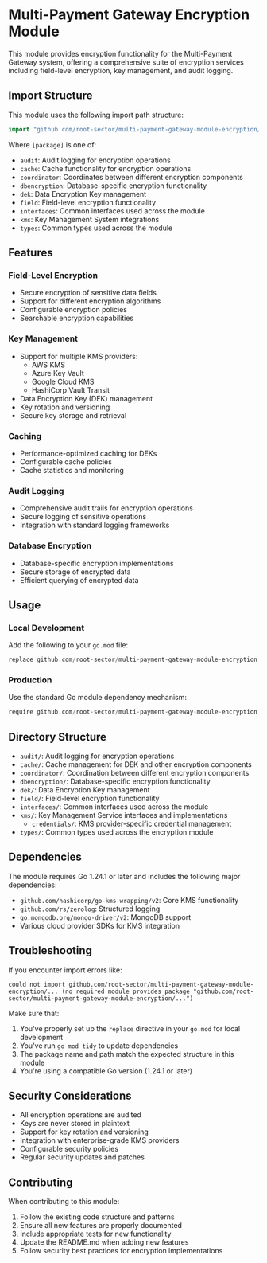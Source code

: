 # Multi-Payment Gateway Encryption Module

This module provides encryption functionality for the Multi-Payment Gateway system, offering a comprehensive suite of encryption services including field-level encryption, key management, and audit logging.

## Import Structure

This module uses the following import path structure:

```go
import "github.com/root-sector/multi-payment-gateway-module-encryption/[package]"
```

Where `[package]` is one of:

- `audit`: Audit logging for encryption operations
- `cache`: Cache functionality for encryption operations
- `coordinator`: Coordinates between different encryption components
- `dbencryption`: Database-specific encryption functionality
- `dek`: Data Encryption Key management
- `field`: Field-level encryption functionality
- `interfaces`: Common interfaces used across the module
- `kms`: Key Management System integrations
- `types`: Common types used across the module

## Features

### Field-Level Encryption

- Secure encryption of sensitive data fields
- Support for different encryption algorithms
- Configurable encryption policies
- Searchable encryption capabilities

### Key Management

- Support for multiple KMS providers:
  - AWS KMS
  - Azure Key Vault
  - Google Cloud KMS
  - HashiCorp Vault Transit
- Data Encryption Key (DEK) management
- Key rotation and versioning
- Secure key storage and retrieval

### Caching

- Performance-optimized caching for DEKs
- Configurable cache policies
- Cache statistics and monitoring

### Audit Logging

- Comprehensive audit trails for encryption operations
- Secure logging of sensitive operations
- Integration with standard logging frameworks

### Database Encryption

- Database-specific encryption implementations
- Secure storage of encrypted data
- Efficient querying of encrypted data

## Usage

### Local Development

Add the following to your `go.mod` file:

```go
replace github.com/root-sector/multi-payment-gateway-module-encryption => ../multi-payment-gateway-module-encryption
```

### Production

Use the standard Go module dependency mechanism:

```go
require github.com/root-sector/multi-payment-gateway-module-encryption v0.1.0
```

## Directory Structure

- `audit/`: Audit logging for encryption operations
- `cache/`: Cache management for DEK and other encryption components
- `coordinator/`: Coordination between different encryption components
- `dbencryption/`: Database-specific encryption functionality
- `dek/`: Data Encryption Key management
- `field/`: Field-level encryption functionality
- `interfaces/`: Common interfaces used across the module
- `kms/`: Key Management Service interfaces and implementations
  - `credentials/`: KMS provider-specific credential management
- `types/`: Common types used across the encryption module

## Dependencies

The module requires Go 1.24.1 or later and includes the following major dependencies:

- `github.com/hashicorp/go-kms-wrapping/v2`: Core KMS functionality
- `github.com/rs/zerolog`: Structured logging
- `go.mongodb.org/mongo-driver/v2`: MongoDB support
- Various cloud provider SDKs for KMS integration

## Troubleshooting

If you encounter import errors like:

```
could not import github.com/root-sector/multi-payment-gateway-module-encryption/... (no required module provides package "github.com/root-sector/multi-payment-gateway-module-encryption/...")
```

Make sure that:

1. You've properly set up the `replace` directive in your `go.mod` for local development
2. You've run `go mod tidy` to update dependencies
3. The package name and path match the expected structure in this module
4. You're using a compatible Go version (1.24.1 or later)

## Security Considerations

- All encryption operations are audited
- Keys are never stored in plaintext
- Support for key rotation and versioning
- Integration with enterprise-grade KMS providers
- Configurable security policies
- Regular security updates and patches

## Contributing

When contributing to this module:

1. Follow the existing code structure and patterns
2. Ensure all new features are properly documented
3. Include appropriate tests for new functionality
4. Update the README.md when adding new features
5. Follow security best practices for encryption implementations
